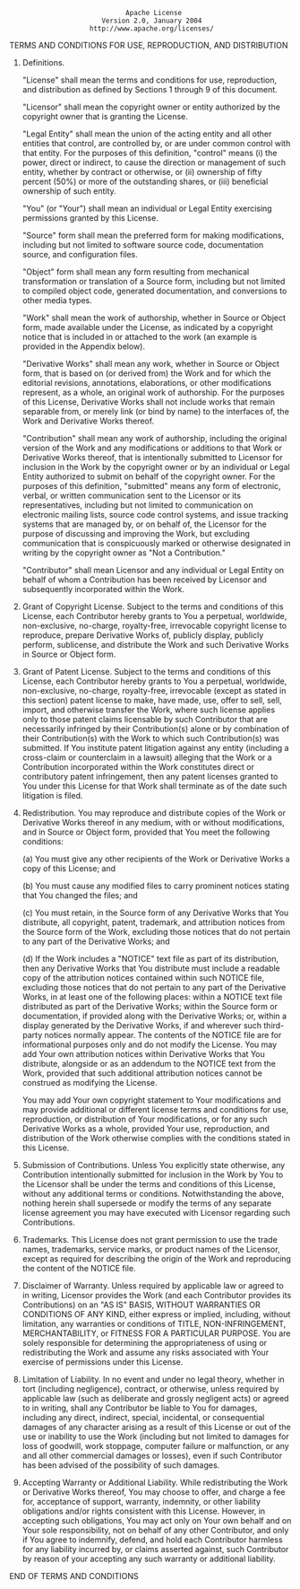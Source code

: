                                  Apache License
                           Version 2.0, January 2004
                        http://www.apache.org/licenses/

TERMS AND CONDITIONS FOR USE, REPRODUCTION, AND DISTRIBUTION

1. Definitions.

   "License" shall mean the terms and conditions for use, reproduction, and distribution
   as defined by Sections 1 through 9 of this document.

   "Licensor" shall mean the copyright owner or entity authorized by the copyright owner
   that is granting the License.

   "Legal Entity" shall mean the union of the acting entity and all other entities that
   control, are controlled by, or are under common control with that entity. For the
   purposes of this definition, "control" means (i) the power, direct or indirect, to
   cause the direction or management of such entity, whether by contract or otherwise,
   or (ii) ownership of fifty percent (50%) or more of the outstanding shares, or (iii)
   beneficial ownership of such entity.

   "You" (or "Your") shall mean an individual or Legal Entity exercising permissions
   granted by this License.

   "Source" form shall mean the preferred form for making modifications, including but
   not limited to software source code, documentation source, and configuration files.

   "Object" form shall mean any form resulting from mechanical transformation or
   translation of a Source form, including but not limited to compiled object code,
   generated documentation, and conversions to other media types.

   "Work" shall mean the work of authorship, whether in Source or Object form, made
   available under the License, as indicated by a copyright notice that is included in
   or attached to the work (an example is provided in the Appendix below).

   "Derivative Works" shall mean any work, whether in Source or Object form, that is
   based on (or derived from) the Work and for which the editorial revisions,
   annotations, elaborations, or other modifications represent, as a whole, an original
   work of authorship. For the purposes of this License, Derivative Works shall not
   include works that remain separable from, or merely link (or bind by name) to the
   interfaces of, the Work and Derivative Works thereof.

   "Contribution" shall mean any work of authorship, including the original version of
   the Work and any modifications or additions to that Work or Derivative Works thereof,
   that is intentionally submitted to Licensor for inclusion in the Work by the
   copyright owner or by an individual or Legal Entity authorized to submit on behalf of
   the copyright owner. For the purposes of this definition, "submitted" means any form
   of electronic, verbal, or written communication sent to the Licensor or its
   representatives, including but not limited to communication on electronic mailing
   lists, source code control systems, and issue tracking systems that are managed by,
   or on behalf of, the Licensor for the purpose of discussing and improving the Work,
   but excluding communication that is conspicuously marked or otherwise designated in
   writing by the copyright owner as "Not a Contribution."

   "Contributor" shall mean Licensor and any individual or Legal Entity on behalf of
   whom a Contribution has been received by Licensor and subsequently incorporated
   within the Work.

2. Grant of Copyright License. Subject to the terms and conditions of this License, each
   Contributor hereby grants to You a perpetual, worldwide, non-exclusive, no-charge,
   royalty-free, irrevocable copyright license to reproduce, prepare Derivative Works
   of, publicly display, publicly perform, sublicense, and distribute the Work and such
   Derivative Works in Source or Object form.

3. Grant of Patent License. Subject to the terms and conditions of this License, each
   Contributor hereby grants to You a perpetual, worldwide, non-exclusive, no-charge,
   royalty-free, irrevocable (except as stated in this section) patent license to make,
   have made, use, offer to sell, sell, import, and otherwise transfer the Work, where
   such license applies only to those patent claims licensable by such Contributor that
   are necessarily infringed by their Contribution(s) alone or by combination of their
   Contribution(s) with the Work to which such Contribution(s) was submitted. If You
   institute patent litigation against any entity (including a cross-claim or
   counterclaim in a lawsuit) alleging that the Work or a Contribution incorporated
   within the Work constitutes direct or contributory patent infringement, then any
   patent licenses granted to You under this License for that Work shall terminate as of
   the date such litigation is filed.

4. Redistribution. You may reproduce and distribute copies of the Work or Derivative
   Works thereof in any medium, with or without modifications, and in Source or Object
   form, provided that You meet the following conditions:

   (a) You must give any other recipients of the Work or Derivative Works a copy of this
       License; and

   (b) You must cause any modified files to carry prominent notices stating that You
       changed the files; and

   (c) You must retain, in the Source form of any Derivative Works that You distribute,
       all copyright, patent, trademark, and attribution notices from the Source form of
       the Work, excluding those notices that do not pertain to any part of the
       Derivative Works; and

   (d) If the Work includes a "NOTICE" text file as part of its distribution, then any
       Derivative Works that You distribute must include a readable copy of the
       attribution notices contained within such NOTICE file, excluding those notices
       that do not pertain to any part of the Derivative Works, in at least one of the
       following places: within a NOTICE text file distributed as part of the Derivative
       Works; within the Source form or documentation, if provided along with the
       Derivative Works; or, within a display generated by the Derivative Works, if and
       wherever such third-party notices normally appear. The contents of the NOTICE
       file are for informational purposes only and do not modify the License. You may
       add Your own attribution notices within Derivative Works that You distribute,
       alongside or as an addendum to the NOTICE text from the Work, provided that such
       additional attribution notices cannot be construed as modifying the License.

   You may add Your own copyright statement to Your modifications and may provide
   additional or different license terms and conditions for use, reproduction, or
   distribution of Your modifications, or for any such Derivative Works as a whole,
   provided Your use, reproduction, and distribution of the Work otherwise complies with
   the conditions stated in this License.

5. Submission of Contributions. Unless You explicitly state otherwise, any Contribution
   intentionally submitted for inclusion in the Work by You to the Licensor shall be
   under the terms and conditions of this License, without any additional terms or
   conditions. Notwithstanding the above, nothing herein shall supersede or modify the
   terms of any separate license agreement you may have executed with Licensor regarding
   such Contributions.

6. Trademarks. This License does not grant permission to use the trade names, trademarks,
   service marks, or product names of the Licensor, except as required for describing the
   origin of the Work and reproducing the content of the NOTICE file.

7. Disclaimer of Warranty. Unless required by applicable law or agreed to in writing,
   Licensor provides the Work (and each Contributor provides its Contributions) on an
   "AS IS" BASIS, WITHOUT WARRANTIES OR CONDITIONS OF ANY KIND, either express or
   implied, including, without limitation, any warranties or conditions of TITLE,
   NON-INFRINGEMENT, MERCHANTABILITY, or FITNESS FOR A PARTICULAR PURPOSE. You are solely
   responsible for determining the appropriateness of using or redistributing the Work
   and assume any risks associated with Your exercise of permissions under this License.

8. Limitation of Liability. In no event and under no legal theory, whether in tort
   (including negligence), contract, or otherwise, unless required by applicable law
   (such as deliberate and grossly negligent acts) or agreed to in writing, shall any
   Contributor be liable to You for damages, including any direct, indirect, special,
   incidental, or consequential damages of any character arising as a result of this
   License or out of the use or inability to use the Work (including but not limited to
   damages for loss of goodwill, work stoppage, computer failure or malfunction, or any
   and all other commercial damages or losses), even if such Contributor has been
   advised of the possibility of such damages.

9. Accepting Warranty or Additional Liability. While redistributing the Work or
   Derivative Works thereof, You may choose to offer, and charge a fee for, acceptance of
   support, warranty, indemnity, or other liability obligations and/or rights consistent
   with this License. However, in accepting such obligations, You may act only on Your
   own behalf and on Your sole responsibility, not on behalf of any other Contributor,
   and only if You agree to indemnify, defend, and hold each Contributor harmless for any
   liability incurred by, or claims asserted against, such Contributor by reason of your
   accepting any such warranty or additional liability.

END OF TERMS AND CONDITIONS
